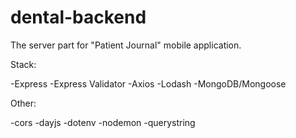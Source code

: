 # dental-backend
The server part for "Patient Journal" mobile application.

Stack:

 -Express
 -Express Validator
 -Axios
 -Lodash
 -MongoDB/Mongoose
 
 Other:
 
 -cors
 -dayjs
 -dotenv
 -nodemon
 -querystring
